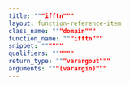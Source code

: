 ```yaml
---
title: """ifftn"""
layout: function-reference-item
class_name: """domain"""
function_name: """ifftn"""
snippet: """"""
qualifiers: """"""
return_type: """varargout"""
arguments: """(varargin)"""
---
```


